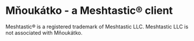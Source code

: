 # Mňoukátko - a Meshtastic® client

Meshtastic® is a registered trademark of Meshtastic LLC. Meshtastic LLC is not associated with Mňoukátko.